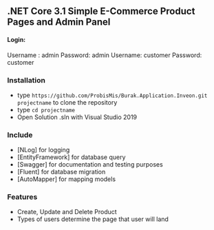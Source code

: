 ## .NET Core 3.1 Simple E-Commerce Product Pages and Admin Panel ##

#### Login: ####
Username : admin Password: admin
Username: customer Password: customer
### Installation ###

* type `https://github.com/ProbisMis/Burak.Application.Inveon.git projectname` to clone the repository 
* type `cd projectname`
* Open Solution .sln with Visual Studio 2019


### Include ###

* [NLog] for logging 
* [EntityFramework] for database query
* [Swagger] for documentation and testing purposes
* [Fluent] for database migration
* [AutoMapper] for mapping models

### Features ###

* Create, Update and Delete Product
* Types of users determine the page that user will land


